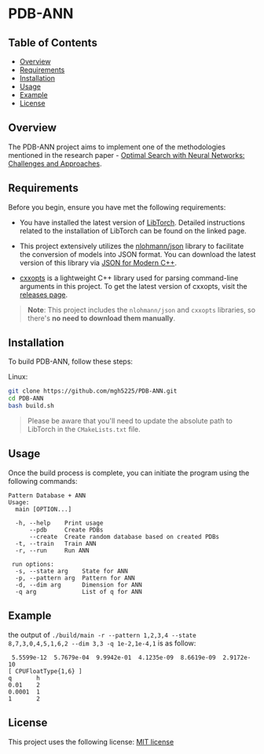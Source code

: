 # PDB-ANN

## Table of Contents

- [Overview](#overview)
- [Requirements](#requirements)
- [Installation](#installation)
- [Usage](#usage)
- [Example](#example)
- [License](#license)

## Overview

The PDB-ANN project aims to implement one of the methodologies mentioned in the research paper - [Optimal Search with Neural Networks: Challenges and Approaches](https://webdocs.cs.ualberta.ca/~nathanst/papers/li2022optimalnn.pdf).

## Requirements

Before you begin, ensure you have met the following requirements:

- You have installed the latest version of [LibTorch](https://pytorch.org/cppdocs/installing.html). Detailed instructions related to the installation of LibTorch can be found on the linked page.

- This project extensively utilizes the [nlohmann/json](https://github.com/nlohmann/json) library to facilitate the conversion of models into JSON format. You can download the latest version of this library via [JSON for Modern C++](https://github.com/nlohmann/json/releases/latest).

- [cxxopts](https://github.com/jarro2783/cxxopts) is a lightweight C++ library used for parsing command-line arguments in this project. To get the latest version of cxxopts, visit the [releases page](https://github.com/jarro2783/cxxopts/releases/latest).

> **Note**: This project includes the `nlohmann/json` and `cxxopts` libraries, so there's **no need to download them manually**.

## Installation

To build PDB-ANN, follow these steps:

Linux:

```bash
git clone https://github.com/mgh5225/PDB-ANN.git
cd PDB-ANN
bash build.sh
```

> Please be aware that you'll need to update the absolute path to LibTorch in the `CMakeLists.txt` file.

## Usage

Once the build process is complete, you can initiate the program using the following commands:

```shell
Pattern Database + ANN
Usage:
  main [OPTION...]

  -h, --help    Print usage
      --pdb     Create PDBs
      --create  Create random database based on created PDBs
  -t, --train   Train ANN
  -r, --run     Run ANN

 run options:
  -s, --state arg    State for ANN
  -p, --pattern arg  Pattern for ANN
  -d, --dim arg      Dimension for ANN
  -q arg             List of q for ANN
```

## Example

the output of `./build/main -r --pattern 1,2,3,4 --state 8,7,3,0,4,5,1,6,2 --dim 3,3 -q 1e-2,1e-4,1` is as follow:

```shell
 5.5599e-12  5.7679e-04  9.9942e-01  4.1235e-09  8.6619e-09  2.9172e-10
[ CPUFloatType{1,6} ]
q       h
0.01    2
0.0001  1
1       2
```

## License

This project uses the following license: [MIT license](https://github.com/mgh5225/PDB-ANN/blob/main/LICENSE)
